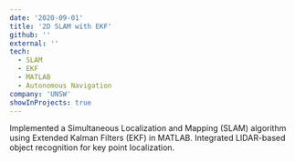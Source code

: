 ```yaml
---
date: '2020-09-01'
title: '2D SLAM with EKF'
github: ''
external: ''
tech:
  - SLAM
  - EKF
  - MATLAB
  - Autonomous Navigation
company: 'UNSW'
showInProjects: true
---
```


Implemented a Simultaneous Localization and Mapping (SLAM) algorithm using Extended Kalman Filters (EKF) in MATLAB. Integrated LIDAR-based object recognition for key point localization.